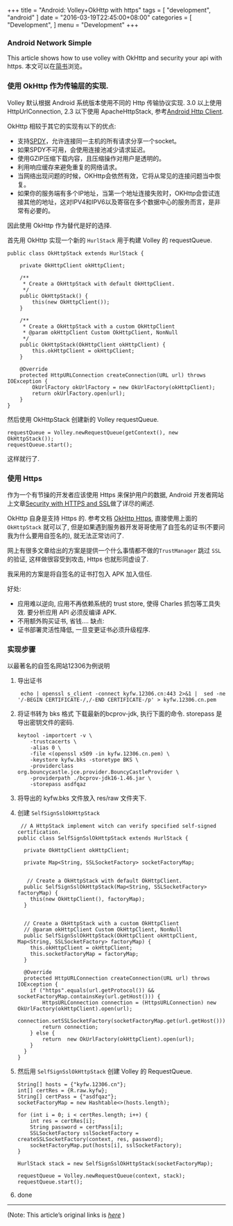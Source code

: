 
+++
title = "Android: Volley+OkHttp with https"
tags = [
    "development",
    "android"
]
date = "2016-03-19T22:45:00+08:00"
categories = [
    "Development",
]
menu = "Development"
+++
### Android Network Simple

This article shows how to use volley with OkHttp and security your api with https.
本文可以在[简书](http://www.jianshu.com/p/e58161cbc3a4 "Android 网络--我是怎么做的: Volley+OkHttp+Https")浏览。

###  使用 OkHttp 作为传输层的实现.
Volley 默认根据 Android 系统版本使用不同的 Http 传输协议实现. 3.0 以上使用HttpUrlConnection, 2.3 以下使用 ApacheHttpStack, 参考[Android Http Client].

OkHttp 相较于其它的实现有以下的优点:

* 支持[SPDY](http://zh.wikipedia.org/wiki/SPDY)，允许连接同一主机的所有请求分享一个socket。
* 如果SPDY不可用，会使用连接池减少请求延迟。
* 使用GZIP压缩下载内容，且压缩操作对用户是透明的。
* 利用响应缓存来避免重复的网络请求。
* 当网络出现问题的时候，OKHttp会依然有效，它将从常见的连接问题当中恢复。
* 如果你的服务端有多个IP地址，当第一个地址连接失败时，OKHttp会尝试连接其他的地址，这对IPV4和IPV6以及寄宿在多个数据中心的服务而言，是非常有必要的。
<!--more-->
因此使用 OkHttp 作为替代是好的选择.

首先用 OkHttp 实现一个新的 `HurlStack` 用于构建 Volley 的 requestQueue.

```
public class OkHttpStack extends HurlStack {

    private OkHttpClient okHttpClient;

    /**
     * Create a OkHttpStack with default OkHttpClient.
     */
    public OkHttpStack() {
        this(new OkHttpClient());
    }

    /**
     * Create a OkHttpStack with a custom OkHttpClient
     * @param okHttpClient Custom OkHttpClient, NonNull
     */
    public OkHttpStack(OkHttpClient okHttpClient) {
        this.okHttpClient = okHttpClient;
    }

    @Override
    protected HttpURLConnection createConnection(URL url) throws IOException {
        OkUrlFactory okUrlFactory = new OkUrlFactory(okHttpClient);
        return okUrlFactory.open(url);
    }
}
```

然后使用 OkHttpStack 创建新的 Volley requestQueue.
```
requestQueue = Volley.newRequestQueue(getContext(), new OkHttpStack());
requestQueue.start();
```
这样就行了.

### 使用 Https
作为一个有节操的开发者应该使用 Https 来保护用户的数据, Android 开发者网站上文章[Security with HTTPS and SSL]做了详尽的阐述.

OkHttp 自身是支持 Https 的. 参考文档 [OkHttp Https], 直接使用上面的 `OkHttpStack` 就可以了, 但是如果遇到服务器开发哥哥使用了自签名的证书(不要问我为什么要用自签名的), 就无法正常访问了.

 网上有很多文章给出的方案是提供一个什么事情都不做的`TrustManager` 跳过 `SSL` 的验证, 这样做很容受到攻击, Https 也就形同虚设了.

我采用的方案是将自签名的证书打包入 APK 加入信任.

好处:
* 应用难以逆向, 应用不再依赖系统的 trust store, 使得 Charles 抓包等工具失效. 要分析应用 API 必须反编译 APK.
* 不用额外购买证书, 省钱....
缺点:
* 证书部署灵活性降低, 一旦变更证书必须升级程序.

### 实现步骤
以最著名的自签名网站12306为例说明

1. 导出证书
   ```
    echo | openssl s_client -connect kyfw.12306.cn:443 2>&1 |  sed -ne '/-BEGIN CERTIFICATE-/,/-END CERTIFICATE-/p' > kyfw.12306.cn.pem
   ```

1. 将证书转为 bks 格式
    下载最新的bcprov-jdk, 执行下面的命令. storepass 是导出密钥文件的密码.
    ```
    keytool -importcert -v \
        -trustcacerts \
        -alias 0 \
        -file <(openssl x509 -in kyfw.12306.cn.pem) \
        -keystore kyfw.bks -storetype BKS \
        -providerclass     org.bouncycastle.jce.provider.BouncyCastleProvider \
        -providerpath ./bcprov-jdk16-1.46.jar \
        -storepass asdfqaz
    ```

1. 将导出的 kyfw.bks 文件放入 res/raw 文件夹下.

1. 创建  `SelfSignSslOkHttpStack`

    ```
     // A HttpStack implement witch can verify specified self-signed certification.
    public class SelfSignSslOkHttpStack extends HurlStack {

      private OkHttpClient okHttpClient;

      private Map<String, SSLSocketFactory> socketFactoryMap;


       // Create a OkHttpStack with default OkHttpClient.
      public SelfSignSslOkHttpStack(Map<String, SSLSocketFactory> factoryMap) {
        this(new OkHttpClient(), factoryMap);
      }


      // Create a OkHttpStack with a custom OkHttpClient
      // @param okHttpClient Custom OkHttpClient, NonNull
      public SelfSignSslOkHttpStack(OkHttpClient okHttpClient, Map<String, SSLSocketFactory> factoryMap) {
        this.okHttpClient = okHttpClient;
        this.socketFactoryMap = factoryMap;
      }

      @Override
      protected HttpURLConnection createConnection(URL url) throws IOException {
        if ("https".equals(url.getProtocol()) && socketFactoryMap.containsKey(url.getHost())) {
            HttpsURLConnection connection = (HttpsURLConnection) new OkUrlFactory(okHttpClient).open(url);
            connection.setSSLSocketFactory(socketFactoryMap.get(url.getHost()));
            return connection;
        } else {
            return  new OkUrlFactory(okHttpClient).open(url);
        }
      }
    }
    ```

1. 然后用 `SelfSignSslOkHttpStack` 创建 Volley 的 RequestQueue.

    ```
    String[] hosts = {"kyfw.12306.cn"};
    int[] certRes = {R.raw.kyfw};
    String[] certPass = {"asdfqaz"};
    socketFactoryMap = new Hashtable<>(hosts.length);

    for (int i = 0; i < certRes.length; i++) {
        int res = certRes[i];
        String password = certPass[i];
        SSLSocketFactory sslSocketFactory = createSSLSocketFactory(context, res, password);
        socketFactoryMap.put(hosts[i], sslSocketFactory);
    }

    HurlStack stack = new SelfSignSslOkHttpStack(socketFactoryMap);

    requestQueue = Volley.newRequestQueue(context, stack);
    requestQueue.start();
    ```

1. done

[Volley]:http://developer.android.com/training/volley/index.html
[OkHttp]:http://square.github.io/okhttp/
[Gson]:https://github.com/google/gson

[Security with HTTPS and SSL]:https://developer.android.com/training/articles/security-ssl.html
[OkHttp Https]:https://github.com/square/okhttp/wiki/HTTPS
[Github dodocat/AndroidNetworkDemo]:https://github.com/dodocat/AndroidNetworkdemo
[Android Http Client]:http://android-developers.blogspot.com/2011/09/androids-http-clients.html
------------------

(Note: This article’s original links is [*here*](https://github.com/dodocat/AndroidNetworkdemo "android network demo") )
